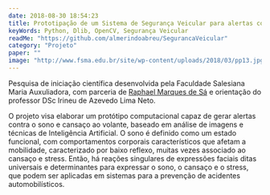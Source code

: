 ```yaml
---
date: 2018-08-30 18:54:23
title: Prototipação de um Sistema de Segurança Veicular para alertas contra o sono e cansaço via reconhecimento de imagens
keyWords: Python, Dlib, OpenCV, Segurança Veicular
readMe: "https://github.com/almerindoabreu/SegurancaVeicular"
category: "Projeto"
paper: ""
image: "http://www.fsma.edu.br/site/wp-content/uploads/2018/03/pp13.jpg"
---
```


Pesquisa de iniciação científica desenvolvida pela Faculdade Salesiana Maria Auxuliadora, com parceria de [Raphael Marques de Sá](https://github.com/raphael-ms) e orientação do professor DSc Irineu de Azevedo Lima Neto.

O projeto visa elaborar um protótipo computacional capaz de gerar alertas contra o sono e cansaço ao volante, baseado em análise de imagens e técnicas de Inteligência Artificial. O sono é definido como um estado funcional, com comportamentos corporais característicos que afetam a mobilidade, caracterizado por baixo reflexo, muitas vezes associado ao cansaço e stress. Então, há reações singulares de expressões faciais ditas universais e determinantes para expressar o sono, o cansaço e o stress, que podem ser aplicadas em sistemas para a prevenção de acidentes automobilísticos.
